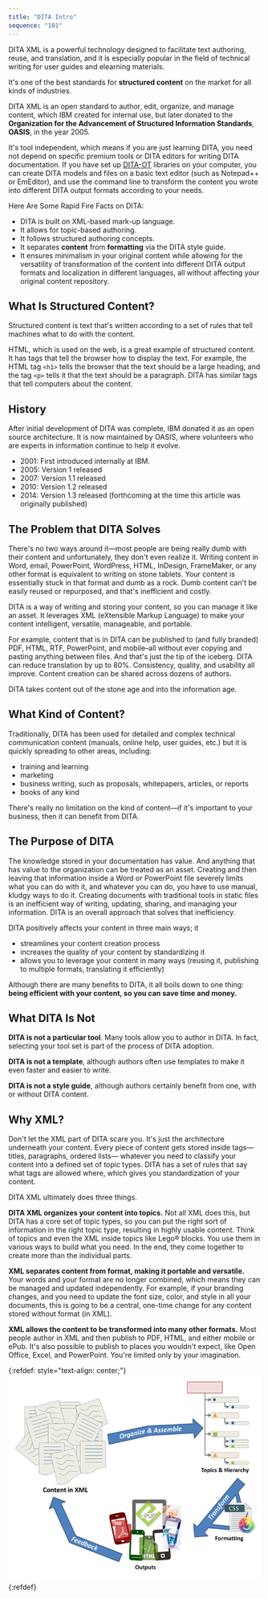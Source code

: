 ```yaml
---
title: "DITA Intro"
sequence: "101"
---
```




DITA XML is a powerful technology designed to facilitate text authoring, reuse, and translation,
and it is especially popular in the field of technical writing for user guides and elearning materials.

It's one of the best standards for **structured content** on the market for all kinds of industries.

DITA XML is an open standard to author, edit, organize, and manage content,
which IBM created for internal use, but later donated to
the **Organization for the Advancement of Structured Information Standards**, **OASIS**, in the year 2005.

It's tool independent,
which means if you are just learning DITA,
you need not depend on specific premium tools or DITA editors for writing DITA documentation.
If you have set up [DITA-OT][dita-ot-url] libraries on your computer,
you can create DITA models and files on a basic text editor (such as Notepad++ or EmEditor),
and use the command line to transform the content you wrote into different DITA output formats according to your needs.

Here Are Some Rapid Fire Facts on DITA:

- DITA is built on XML-based mark-up language.
- It allows for topic-based authoring.
- It follows structured authoring concepts.
- It separates **content** from **formatting** via the DITA style guide.
- It ensures minimalism in your original content
  while allowing for the versatility of transformation of the content into different DITA output formats
  and localization in different languages, all without affecting your original content repository.

## What Is Structured Content?

Structured content is text that's written according to a set of rules that tell machines what to do with the content.

HTML, which is used on the web, is a great example of structured content.
It has tags that tell the browser how to display the text.
For example, the HTML tag `<h1>` tells the browser that the text should be a large heading,
and the tag `<p>` tells it that the text should be a paragraph.
DITA has similar tags that tell computers about the content.

## History

After initial development of DITA was complete, IBM donated it as an open source architecture.
It is now maintained by OASIS, where volunteers who are experts in information continue to help it evolve.

- 2001: First introduced internally at IBM.
- 2005: Version 1 released
- 2007: Version 1.1 released
- 2010: Version 1.2 released
- 2014: Version 1.3 released (forthcoming at the time this article was originally published)

## The Problem that DITA Solves

There's no two ways around it—most people are being really dumb with their content and unfortunately,
they don't even realize it.
Writing content in Word, email, PowerPoint, WordPress, HTML, InDesign, FrameMaker, or any other format
is equivalent to writing on stone tablets.
Your content is essentially stuck in that format and dumb as a rock.
Dumb content can't be easily reused or repurposed, and that's inefficient and costly.

DITA is a way of writing and storing your content, so you can manage it like an asset.
It leverages XML (eXtensible Markup Language) to make your content intelligent, versatile, manageable, and portable.

For example, content that is in DITA can be published to (and fully branded) PDF, HTML, RTF, PowerPoint,
and mobile–all without ever copying and pasting anything between files.
And that's just the tip of the iceberg.
DITA can reduce translation by up to 80%. Consistency, quality, and usability all improve.
Content creation can be shared across dozens of authors.

DITA takes content out of the stone age and into the information age.

## What Kind of Content?

Traditionally, DITA has been used for detailed and complex technical communication content
(manuals, online help, user guides, etc.) but it is quickly spreading to other areas, including:

- training and learning
- marketing
- business writing, such as proposals, whitepapers, articles, or reports
- books of any kind

There's really no limitation on the kind of content—if it's important to your business, then it can benefit from DITA.

## The Purpose of DITA

The knowledge stored in your documentation has value.
And anything that has value to the organization can be treated as an asset.
Creating and then leaving that information inside a Word or PowerPoint file severely limits what you can do with it,
and whatever you can do, you have to use manual, kludgy ways to do it.
Creating documents with traditional tools in static files is an inefficient way of writing,
updating, sharing, and managing your information.
DITA is an overall approach that solves that inefficiency.

DITA positively affects your content in three main ways; it

- streamlines your content creation process
- increases the quality of your content by standardizing it
- allows you to leverage your content in many ways (reusing it, publishing to multiple formats, translating it efficiently)

Although there are many benefits to DITA, it all boils down to one thing:
**being efficient with your content, so you can save time and money.**

## What DITA Is Not

**DITA is not a particular tool**.
Many tools allow you to author in DITA.
In fact, selecting your tool set is part of the process of DITA adoption.

**DITA is not a template**, although authors often use templates to make it even faster and easier to write.

**DITA is not a style guide**, although authors certainly benefit from one, with or without DITA content.

## Why XML?

Don't let the XML part of DITA scare you.
It's just the architecture underneath your content.
Every piece of content gets stored inside tags—titles, paragraphs, ordered lists—
whatever you need to classify your content into a defined set of topic types.
DITA has a set of rules that say what tags are allowed where,
which gives you standardization of your content.

DITA XML ultimately does three things.

**DITA XML organizes your content into topics.**
Not all XML does this, but DITA has a core set of topic types,
so you can put the right sort of information in the right topic type, resulting in highly usable content.
Think of topics and even the XML inside topics like Lego® blocks.
You use them in various ways to build what you need.
In the end, they come together to create more than the individual parts.

**XML separates content from format, making it portable and versatile.**
Your words and your format are no longer combined, which means they can be managed and updated independently.
For example, if your branding changes, and you need to update the font size, color, and style in all your documents,
this is going to be a central, one-time change for any content stored without format (in XML).

**XML allows the content to be transformed into many other formats.**
Most people author in XML and then publish to PDF, HTML, and either mobile or ePub.
It's also possible to publish to places you wouldn't expect, like Open Office, Excel, and PowerPoint. You're limited only by your imagination.

{:refdef: style="text-align: center;"}
![](/assets/images/dita/DITA-XML-Flexibility.png)
{:refdef}


[dita-ot-url]: https://www.dita-ot.org/
